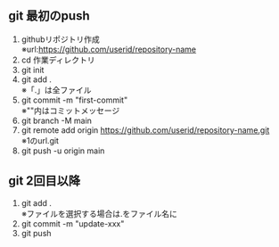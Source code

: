 ## git 最初のpush
1. githubリポジトリ作成  
※url:https://github.com/userid/repository-name
2. cd 作業ディレクトリ
3. git init
4. git add .  
※「.」は全ファイル
5. git commit -m "first-commit"  
※""内はコミットメッセージ
6. git branch -M main
7. git remote add origin https://github.com/userid/repository-name.git  
※1のurl.git
8. git push -u origin main

## git 2回目以降
1. git add .  
※ファイルを選択する場合は.をファイル名に
2. git commit -m "update-xxx"
3. git push